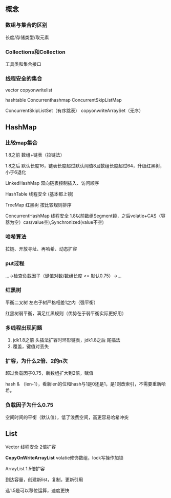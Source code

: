 ## 概念

### 数组与集合的区别

长度/存储类型/取元素

### Collections和Collection

工具类和集合接口

### 线程安全的集合

vector copyonwritelist

hashtable Concurrenthashmap ConcurrentSkipListMap

ConcurrentSkipListSet（有序跳表） copyonwriteArraySet（无序） 



## HashMap

### 比较map集合

1.8之前 数组+链表（拉链法）

1.8之后 默认长度16，链表长度超过默认阈值8且数组长度超过64，升级红黑树，小于6退化

LinkedHashMap 双向链表控制插入、访问顺序

HashTable 线程安全 (基本都上锁)

TreeMap 红黑树 按比较规则排序

ConcurrentHashMap 线程安全 1.8以前数组Segment锁，之后volatie+CAS（容器为空）cas(value空),Synchronized(value不空)

### 哈希算法

拉链、开放寻址、再哈希、动态扩容

### put过程

...->检查负载因子（键值对数/数组长度 <= 默认0.75）->...

### 红黑树

平衡二叉树 左右子树严格相差1之内（强平衡）

红黑树弱平衡，满足红黑规则（优势在于弱平衡实际更好用）

### 多线程出现问题

1. jdk1.8之前 头插法扩容时环形链表，jdk1.8之后 尾插法
2. 覆盖，键值对丢失

### 扩容，为什么2倍、2的n次

超过负载因子0.75，新数组扩大到2倍，赋值

hash & （len-1），看新len的位和hash与1是0还是1，是1则改索引，不需要重新哈希。

### 负载因子为什么0.75

空间时间的平衡（默认值），低了浪费空间，高更容易哈希冲突

## List

Vector 线程安全 2倍扩容

**CopyOnWriteArrayList** volatie修饰数组，lock写操作加锁

ArrayList 1.5倍扩容

到达容量，创建新list，复制，更新引用

选1.5是可以移位运算，速度更快

